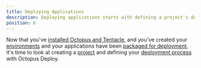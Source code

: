 ```yaml
---
title: Deploying Applications
description: Deploying applications starts with defining a project's deployment process, which is the set of instructions that will be run repeatably each time the project is deployed.
position: 6
---
```


Now that you've [installed Octopus and Tentacle](/docs/installation/index.md), and you've created your [environments](/docs/key-concepts/environments/index.md) and your applications have been [packaged for deployment](/docs/packaging-applications/index.md), it's time to look at creating a [project](/docs/deploying-applications/projects/index.md) and defining your [deployment process](/docs/deploying-applications/deployment-process/index.md) with Octopus Deploy.
